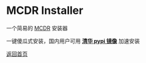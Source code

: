 # MCDR Installer

一个简易的 [MCDR](https://github.com/Fallen-Breath/MCDReforged "佛冷的 MCDReforged") 安装器

一键傻瓜式安装，国内用户可用 [**清华 pypi 镜像**](https://mirrors.tuna.tsinghua.edu.cn/help/pypi/ "“简体中文” 语言默认使用 “清华pypi镜像”") 加速安装

[返回首页](../README.md)